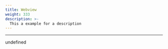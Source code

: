 ```yaml
---
title: Webview
weight: 333
description: >-
  This a example for a description
---
```


---

undefined
